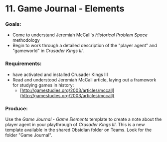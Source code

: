 # 11. Game Journal - Elements

### Goals:

* Come to understand Jeremiah McCall's _Historical Problem Space_ methodology
* Begin to work through a detailed description of the "player agent" and "gameworld" in _Crusader Kings III_.

### Requirements:

* have activated and installed Crusader Kings III
* Read and understood Jeremiah McCall article, laying out a framework for studying games in history:
  * [http://gamestudies.org/2003/articles/mccall](http://gamestudies.org/2003/articles/mccall)

### Produce:

Use the _Game Journal - Game Elements_ template to create a note about the player agent in your playthrough of _Crusader Kings III_. This is a new template available in the shared Obsidian folder on Teams. Look for the folder "Game Journal".&#x20;
